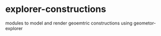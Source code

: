 # explorer-constructions
modules to model and render geoemtric constructions using geometor-explorer
